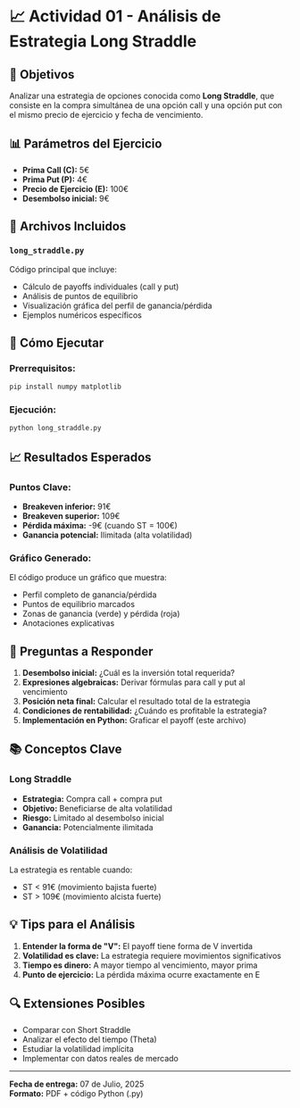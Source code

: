 # 📈 Actividad 01 - Análisis de Estrategia Long Straddle

## 🎯 Objetivos
Analizar una estrategia de opciones conocida como **Long Straddle**, que consiste en la compra simultánea de una opción call y una opción put con el mismo precio de ejercicio y fecha de vencimiento.

## 📊 Parámetros del Ejercicio
- **Prima Call (C):** 5€
- **Prima Put (P):** 4€  
- **Precio de Ejercicio (E):** 100€
- **Desembolso inicial:** 9€

## 📁 Archivos Incluidos

### `long_straddle.py`
Código principal que incluye:
- Cálculo de payoffs individuales (call y put)
- Análisis de puntos de equilibrio
- Visualización gráfica del perfil de ganancia/pérdida
- Ejemplos numéricos específicos

## 🚀 Cómo Ejecutar

### Prerrequisitos:
```bash
pip install numpy matplotlib
```

### Ejecución:
```bash
python long_straddle.py
```

## 📈 Resultados Esperados

### Puntos Clave:
- **Breakeven inferior:** 91€
- **Breakeven superior:** 109€
- **Pérdida máxima:** -9€ (cuando ST = 100€)
- **Ganancia potencial:** Ilimitada (alta volatilidad)

### Gráfico Generado:
El código produce un gráfico que muestra:
- Perfil completo de ganancia/pérdida
- Puntos de equilibrio marcados
- Zonas de ganancia (verde) y pérdida (roja)
- Anotaciones explicativas

## 🧮 Preguntas a Responder

1. **Desembolso inicial:** ¿Cuál es la inversión total requerida?
2. **Expresiones algebraicas:** Derivar fórmulas para call y put al vencimiento
3. **Posición neta final:** Calcular el resultado total de la estrategia
4. **Condiciones de rentabilidad:** ¿Cuándo es profitable la estrategia?
5. **Implementación en Python:** Graficar el payoff (este archivo)

## 📚 Conceptos Clave

### Long Straddle
- **Estrategia:** Compra call + compra put
- **Objetivo:** Beneficiarse de alta volatilidad
- **Riesgo:** Limitado al desembolso inicial
- **Ganancia:** Potencialmente ilimitada

### Análisis de Volatilidad
La estrategia es rentable cuando:
- ST < 91€ (movimiento bajista fuerte)
- ST > 109€ (movimiento alcista fuerte)

## 💡 Tips para el Análisis

1. **Entender la forma de "V":** El payoff tiene forma de V invertida
2. **Volatilidad es clave:** La estrategia requiere movimientos significativos
3. **Tiempo es dinero:** A mayor tiempo al vencimiento, mayor prima
4. **Punto de ejercicio:** La pérdida máxima ocurre exactamente en E

## 🔍 Extensiones Posibles

- Comparar con Short Straddle
- Analizar el efecto del tiempo (Theta)
- Estudiar la volatilidad implícita
- Implementar con datos reales de mercado

---
**Fecha de entrega:** 07 de Julio, 2025  
**Formato:** PDF + código Python (.py)
